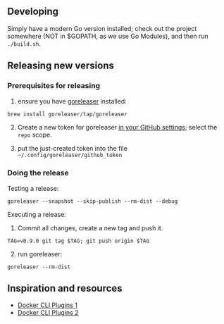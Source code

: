 
## Developing

Simply have a modern Go version installed; check out the project somewhere (NOT in $GOPATH, as we use Go Modules),
and then run `./build.sh`.

## Releasing new versions


### Prerequisites for releasing

1. ensure you have [goreleaser](https://goreleaser.com/) installed:

  ```bash
  brew install goreleaser/tap/goreleaser
  ```

2. Create a new token for goreleaser [in your GitHub settings](https://github.com/settings/tokens); select the `repo` scope.

3. put the just-created token into the file `~/.config/goreleaser/github_token`



### Doing the release

Testing a release:

```
goreleaser --snapshot --skip-publish --rm-dist --debug
```

Executing a release:

1. Commit all changes, create a new tag and push it.

```
TAG=v0.9.0 git tag $TAG; git push origin $TAG
```

2. run goreleaser:

```
goreleaser --rm-dist
```

## Inspiration and resources

- [Docker CLI Plugins 1](https://gist.github.com/thaJeztah/b7950186212a49e91a806689e66b317d)
- [Docker CLI Plugins 2](https://dille.name/slides/2019-06-06/020_advanced/080_docker_cli_plugins/slides/)